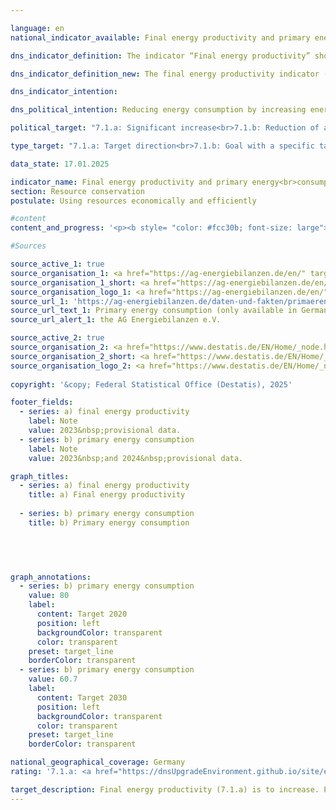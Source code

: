 ```yaml
---

language: en        
national_indicator_available: Final energy productivity and primary energy<br>consumption        

dns_indicator_definition: The indicator “Final energy productivity” shows the trend of value added per unit of final energy used. The concept of “final energy” refers to the part of the energy that is used energetically in terms of thermal or electric energy in the production sectors for the manufacturing of goods or by households.<br>The indicator ”Primary energy consumption” specifies how much energy was consumed by a country in the energy sectors for conversion purposes on the one hand, and by production activities, transport and households on the other.        

dns_indicator_definition_new: The final energy productivity indicator (7.1.a) shows the development of value added per unit of final energy used compared to the base year 2008. The term ‘final energy’ refers to the portion of energy that is available as thermal or electrical energy for the production of goods or for use in private households. Indicator 7.1.b shows the development of primary energy consumption compared to the base year 2008. Primary energy consumption is calculated as the sum of final energy consumption, non-energy consumption and the balance in the conversion balance. In the conversion balance, the conversion of energy sources is shown as input and output. Own consumption in the conversion areas and flare and line losses are also recognised in the conversion balance.        

dns_indicator_intention:         

dns_political_intention: Reducing energy consumption by increasing energy efficiency is the second main pillar of the energy transition alongside the expansion of renewable energies. The aim is to achieve a high level of economic performance with as little energy as possible. Saving energy protects the climate and the environment, contributes to improving security of supply and the competitiveness of industry.        

political_target: "7.1.a: Significant increase<br>7.1.b: Reduction of at least 39.3&nbsp;per cent by 2030&nbsp;compared to 2008"        

type_target: "7.1.a: Target direction<br>7.1.b: Goal with a specific target value"        

data_state: 17.01.2025        

indicator_name: Final energy productivity and primary energy<br>consumption        
section: Resource conservation        
postulate: Using resources economically and efficiently        

#content         
content_and_progress: '<p><b style= "color: #fcc30b; font-size: large">7.1.a, b Final energy productivity and primary energy<br><br>consumption</b><br><br>When considering energy consumption, a distinction is made between primary and final energy:<br><br>• 	Primary energy refers to the energy contained in natural energy sources such as natural gas, petroleum, coal, or uranium before their conversion. Energy obtained from renewable sources also counts as primary energy.<br><br>• 	Final energy is the portion of primary energy available to the final consumer in the form of electricity, district heating, natural gas, or fuels. It results from the primary energy minus the losses incurred during conversion, transport, and storage.<br><br><b>7.1.a Final energy productivity</b><br><br>Final energy productivity describes the relationship between economic value added&nbsp;–&nbsp;measured as gross domestic product (<abbr title="Gross domestic product" tabindex="0">GDP</abbr>)&nbsp;–&nbsp;and final energy consumption. It serves as an indicator of energy efficiency in the production of goods, the provision of services, and energy consumption in private households.<br><br>Because the indicator refers to final energy, losses during conversion, transport, and storage are not taken into account. Therefore, conclusions about the efficiency of energy conversion processes&nbsp;–&nbsp;such as the efficiency of power plants&nbsp;–&nbsp;or progress in energy transmission and storage are not possible.<br><br>According to preliminary results, final energy productivity increased by 31.8% between 2008&nbsp;and 2023, including 10.8&nbsp;percentage points in 2022&nbsp;and 2023&nbsp;alone. This means that the politically set target of a continuous increase was achieved both last year and on a multi-year average.<br><br>Until 2019, the indicator"s development was primarily driven by rising <abbr title="Gross domestic product" tabindex="0">GDP</abbr> (+14.7&nbsp;% compared to 2008), while final energy consumption remained relatively constant (–3.0&nbsp;%). Between 2021&nbsp;and 2023, <abbr title="Gross domestic product" tabindex="0">GDP</abbr> increased only slightly, but at the same time, energy consumption fell significantly&nbsp;–&nbsp;from 94.2&nbsp;% to 87.5&nbsp;% of the 2008&nbsp;baseline. As a result, final energy productivity continued to increase despite stagnating <abbr title="Gross domestic product" tabindex="0">GDP</abbr>.<br><br>Regional differences are clearly visible: In 2022, final energy productivity in Saxony-Anhalt was 249&nbsp;million euros per gigajoule&nbsp;–&nbsp;an increase of only 4.6% compared to 2008. Saxony-Anhalt thus recorded the lowest value in Germany, both in terms of final energy productivity itself and its development. The highest values were achieved by the city-states of Berlin (928&nbsp;million euros per gigajoule) and Hamburg (983&nbsp;million euros per gigajoule). Berlin also achieved the highest growth of all federal states, with 72.8&nbsp;% compared to 2008. <br><br>Total final energy consumption in 2023&nbsp;amounted to 8,163&nbsp;petajoules, compared to 9,327&nbsp;petajoules in 2008. Approximately 14&nbsp;% was accounted for by industry, commerce and services, 28&nbsp;% each by households and industry, and 31&nbsp;% by transport.<br><br><b>7.1.b 	Primary energy consumptio</b><br><br>Primary energy consumption encompasses the total energy content of all energy sources used domestically. This includes primary energy sources such as lignite and hard coal, mineral oil, natural gas, and energy from renewable sources. These are either used directly or converted into secondary energy sources such as electricity, district heating, gasoline, or diesel.<br><br>The calculation is based on the total domestically produced energy sources plus the balance of imports and exports, as well as inventory changes, less reserves stored at sea. The basis is the energy balances of the Working Group on Energy Balances (<abbr title="Energy Balance Association" tabindex="0">AGEB</abbr>), supplemented by other data sources .<br><br>In contrast to final energy productivity, this indicator does not consider economic reference values, but only consumption . Since it is based on primary energy, efficiency improvements in the conversion of fossil fuels&nbsp;–&nbsp;particularly in electricity generation&nbsp;–&nbsp;are also included. However, this does not clearly determine whether changes in the indicator are due to changes in energy consumption or to developments in energy generation, conversion, and transport. When electricity is generated from renewable sources, the energy produced is counted as primary energy, so efficiency improvements in these plants do not have a direct impact on the indicator.<br><br>Between 2008&nbsp;and 2024, primary energy consumption fell According to preliminary data, the energy consumption will be 72.9&nbsp;% of the baseline. If the trend of recent years continues, the politically defined target of reducing primary energy consumption by at least 39.3&nbsp;% compared to 2008&nbsp;by 2030&nbsp;–&nbsp;expected to be achieved ahead of schedule.<br><br>Here, too, there are clear regional differences: While primary energy consumption While in Saxony it rose to 102.8&nbsp;% of the 2008&nbsp;baseline in 2022&nbsp;, in Schleswig-Holstein it fell to 73.8&nbsp;%.</p>'                

#Sources        

source_active_1: true
source_organisation_1: <a href="https://ag-energiebilanzen.de/en/" target="_blank" onclick="return confirm_alert('the AG Energiebilanzen e.V.', 'En')">AG Energiebilanzen e.V.</a>
source_organisation_1_short: <a href="https://ag-energiebilanzen.de/en/" target="_blank" onclick="return confirm_alert('the AG Energiebilanzen e.V.', 'En')">AG Energiebilanzen e.V.</a>
source_organisation_logo_1: <a href="https://ag-energiebilanzen.de/en/" target="_blank" onclick="return confirm_alert('the AG Energiebilanzen e.V.', 'En')"><img src="https://dnsTestEnvironment.github.io/dns-indicators/public/OrgImgEn/ageb.png" alt="AG Energiebilanzen e.V." title=" Click here to visit the homepage of the organizationAG Energiebilanzen e.V." style="height:60px; width:148px; border:transparent"/></a>
source_url_1: 'https://ag-energiebilanzen.de/daten-und-fakten/primaerenergieverbrauch/'
source_url_text_1: Primary energy consumption (only available in German)
source_url_alert_1: the AG Energiebilanzen e.V.

source_active_2: true
source_organisation_2: <a href="https://www.destatis.de/EN/Home/_node.html" target="_blank">Federal Statistical Office</a>
source_organisation_2_short: <a href="https://www.destatis.de/EN/Home/_node.html" target="_blank">Federal Statistical Office</a>
source_organisation_logo_2: <a href="https://www.destatis.de/EN/Home/_node.html" target="_blank"><img src="https://dnsTestEnvironment.github.io/dns-indicators/public/OrgImgEn/destatis.png" alt="Federal Statistical Office" title=" Click here to visit the homepage of the organizationFederal Statistical Office" style="height:60px; width:148px; border:transparent"/></a>
        
copyright: '&copy; Federal Statistical Office (Destatis), 2025'        

footer_fields:
  - series: a) final energy productivity
    label: Note
    value: 2023&nbsp;provisional data.
  - series: b) primary energy consumption
    label: Note
    value: 2023&nbsp;and 2024&nbsp;provisional data.        

graph_titles: 
  - series: a) final energy productivity
    title: a) Final energy productivity
    
  - series: b) primary energy consumption
    title: b) Primary energy consumption
            

        


graph_annotations:
  - series: b) primary energy consumption
    value: 80
    label:
      content: Target 2020
      position: left
      backgroundColor: transparent
      color: transparent
    preset: target_line
    borderColor: transparent
  - series: b) primary energy consumption
    value: 60.7
    label:
      content: Target 2030
      position: left
      backgroundColor: transparent
      color: transparent
    preset: target_line
    borderColor: transparent                

national_geographical_coverage: Germany        
rating: '7.1.a: <a href="https://dnsUpgradeEnvironment.github.io/site/en/status"><img src="https://sdg-indikatoren.de/public/Wettersymbole/Sonne.png" title="In 2023 both the average value and the previous annual change pointed in the right direction." alt="Weathersymbol: Sun"/></a><br>7.1.b: <a href="https://dnsUpgradeEnvironment.github.io/site/en/status"><img src="https://sdg-indikatoren.de/public/Wettersymbole/Sonne.png" title="If the trend from 2024 had continued, the target value would have been reached or missed by less than 5% of the difference between the target value and the value at that time." alt="Weathersymbol: Sun"/></a>'        

target_description: Final energy productivity (7.1.a) is to increase. Primary energy consumption (7.1.b) is to be reduced to a maximum of 60.7&nbsp;per cent of the 2008&nbsp;value by 2030.<br><br><br>Based on the target formulation, indicator 7.1.a for 2023&nbsp;is rated as "Sun", as the indicator value recorded an increase both last year and on average over the last six years.<br><br><br>A specific target value for 2030&nbsp;is planned for indicator 7.1.b, which will already be undercut in 2028&nbsp;if the average development of the last six years is maintained. Indicator 7.1.b is rated as "Sun" for the year 2024.        
---
```


